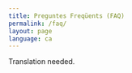 ```yaml
---
title: Preguntes Freqüents (FAQ)
permalink: /faq/
layout: page
language: ca
---
```


Translation needed.
